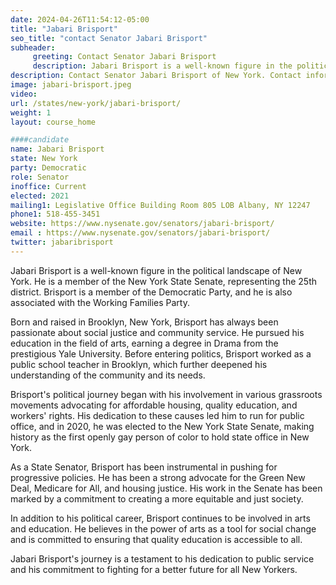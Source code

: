 ```yaml
---
date: 2024-04-26T11:54:12-05:00
title: "Jabari Brisport"
seo_title: "contact Senator Jabari Brisport"
subheader:
     greeting: Contact Senator Jabari Brisport
     description: Jabari Brisport is a well-known figure in the political landscape of New York. He is a member of the New York State Senate, representing the 25th district. Brisport is a member of the Democratic Party, and he is also associated with the Working Families Party.
description: Contact Senator Jabari Brisport of New York. Contact information for Jabari Brisport includes email address, phone number, and mailing address.
image: jabari-brisport.jpeg
video:
url: /states/new-york/jabari-brisport/
weight: 1
layout: course_home

####candidate
name: Jabari Brisport
state: New York
party: Democratic
role: Senator
inoffice: Current
elected: 2021
mailing1: Legislative Office Building Room 805 LOB Albany, NY 12247
phone1: 518-455-3451
website: https://www.nysenate.gov/senators/jabari-brisport/
email : https://www.nysenate.gov/senators/jabari-brisport/
twitter: jabaribrisport
---
```

Jabari Brisport is a well-known figure in the political landscape of New York. He is a member of the New York State Senate, representing the 25th district. Brisport is a member of the Democratic Party, and he is also associated with the Working Families Party.

Born and raised in Brooklyn, New York, Brisport has always been passionate about social justice and community service. He pursued his education in the field of arts, earning a degree in Drama from the prestigious Yale University. Before entering politics, Brisport worked as a public school teacher in Brooklyn, which further deepened his understanding of the community and its needs.

Brisport's political journey began with his involvement in various grassroots movements advocating for affordable housing, quality education, and workers' rights. His dedication to these causes led him to run for public office, and in 2020, he was elected to the New York State Senate, making history as the first openly gay person of color to hold state office in New York.

As a State Senator, Brisport has been instrumental in pushing for progressive policies. He has been a strong advocate for the Green New Deal, Medicare for All, and housing justice. His work in the Senate has been marked by a commitment to creating a more equitable and just society.

In addition to his political career, Brisport continues to be involved in arts and education. He believes in the power of arts as a tool for social change and is committed to ensuring that quality education is accessible to all.

Jabari Brisport's journey is a testament to his dedication to public service and his commitment to fighting for a better future for all New Yorkers.

